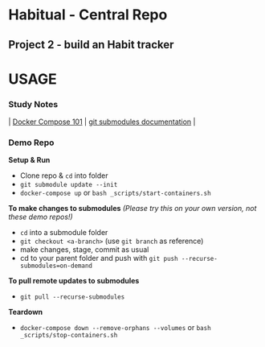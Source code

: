 # Habitual - Central Repo

## Project 2 - build an Habit tracker

# USAGE

### Study Notes
| [Docker Compose 101](https://github.com/getfutureproof/fp_guides_wiki/wiki/Docker-Compose-101) | [git submodules documentation](https://git-scm.com/book/en/v2/Git-Tools-Submodules) |

### Demo Repo
**Setup & Run**
- Clone repo & `cd` into folder
- `git submodule update --init`
- `docker-compose up` or `bash _scripts/start-containers.sh`

**To make changes to submodules** *(Please try this on your own version, not these demo repos!)*
- `cd` into a submodule folder
- `git checkout <a-branch>` (use `git branch` as reference)
- make changes, stage, commit as usual
- cd to your parent folder and push with `git push --recurse-submodules=on-demand`

**To pull remote updates to submodules**
- `git pull --recurse-submodules`

**Teardown**
- `docker-compose down --remove-orphans --volumes` or `bash _scripts/stop-containers.sh`
